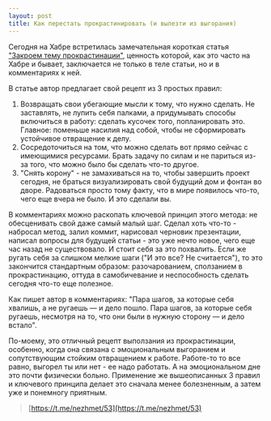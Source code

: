 ```yaml
---
layout: post
title: Как перестать прокрастинировать (и вылезти из выгорания)
---
```


Сегодня на Хабре встретилась замечательная короткая статья ["Закроем тему прокрастинации"](https://habr.com/ru/post/529730/), ценность которой, как это часто на Хабре и бывает, заключается не только в теле статьи, но и в комментариях к ней.

В статье автор предлагает свой рецепт из 3 простых правил:

1) Возвращать свои убегающие мысли к тому, что нужно сделать. Не заставлять, не лупить себя палками, а придумывать способы включиться в работу: сделать кусочек того, попланировать это. Главное: поменьше насилия над собой, чтобы не сформировать устойчивое отвращение к делу.
2) Сосредоточиться на том, что можно сделать вот прямо сейчас с имеющимися ресурсами. Брать задачу по силам и не париться из-за того, что можно было бы сделать что-то другое.
3) "Снять корону" - не замахиваться на то, чтобы завершить проект сегодня, не браться визуализировать свой будущий дом и фонтан во дворе. Радоваться просто тому факту, что в мире появилось что-то, чего еще вчера не было. И это сделали вы.

В комментариях можно раскопать ключевой принцип этого метода: не обесценивать свой даже самый малый шаг. Сделал хоть что-то - набросал метод, залил коммит, нарисовал черновик презентации, написал вопросы для будущей статьи - это уже нечто новое, чего еще час назад не существовало. И стоит себя за это похвалить. Если же ругать себя за слишком мелкие шаги ("И это все? Не считается"), то это закончится стандартным образом: разочарованием, сползанием в прокрастинацию, оттуда в самобичевание и неспособность сделать сегодня что-то еще полезное.

Как пишет автор в комментариях: "Пара шагов, за которые себя хвалишь, а не ругаешь — и дело пошло. Пара шагов, за которые себя ругаешь, несмотря на то, что они были в нужную сторону — и дело встало".

По-моему, это отличный рецепт выползания из прокрастинации, особенно, когда она связана с эмоциональным выгоранием и сопутствующим стойким отвращением к работе. Работе-то то все равно, выгорел ты или нет - ее надо работать. А на эмоциональном дне это почти физически больно. Применение же вышеописанных 3 правил и ключевого принципа делает это сначала менее болезненным, а затем уже и понемногу приятным.

> [https://t.me/nezhmet/53](https://t.me/nezhmet/53)
